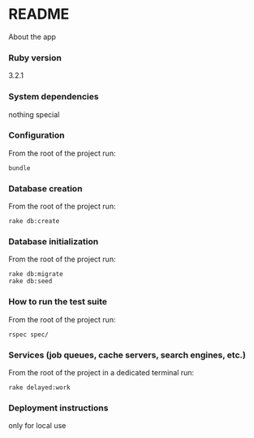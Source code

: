 # README

About the app

### Ruby version
3.2.1

### System dependencies
nothing special

### Configuration

From the root of the project run:
```
bundle
```

### Database creation

From the root of the project run:
```
rake db:create
```

### Database initialization

From the root of the project run:
```
rake db:migrate
rake db:seed
```

### How to run the test suite

From the root of the project run:
```
rspec spec/
```

### Services (job queues, cache servers, search engines, etc.)

From the root of the project in a dedicated terminal run:
```
rake delayed:work
```

### Deployment instructions
only for local use

